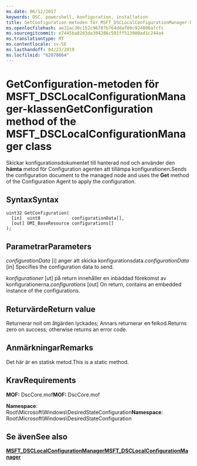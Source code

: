```yaml
---
ms.date: 06/12/2017
keywords: DSC, powershell, konfiguration, installation
title: GetConfiguration-metoden för MSFT_DSCLocalConfigurationManager-klassen
ms.openlocfilehash: ae31ac30c152c96707b764ddaf00c924806afcfc
ms.sourcegitcommit: e7445ba8203da304286c591ff513900ad1c244a4
ms.translationtype: MT
ms.contentlocale: sv-SE
ms.lasthandoff: 04/23/2019
ms.locfileid: "62078664"
---
```

# <a name="getconfiguration-method-of-the-msftdsclocalconfigurationmanager-class"></a><span data-ttu-id="a9ec9-103">GetConfiguration-metoden för MSFT_DSCLocalConfigurationManager-klassen</span><span class="sxs-lookup"><span data-stu-id="a9ec9-103">GetConfiguration method of the MSFT_DSCLocalConfigurationManager class</span></span>

<span data-ttu-id="a9ec9-104">Skickar konfigurationsdokumentet till hanterad nod och använder den **hämta** metod för Configuration agenten att tillämpa konfigurationen.</span><span class="sxs-lookup"><span data-stu-id="a9ec9-104">Sends the configuration document to the managed node and uses the **Get** method of the Configuration Agent to apply the configuration.</span></span>

## <a name="syntax"></a><span data-ttu-id="a9ec9-105">Syntax</span><span class="sxs-lookup"><span data-stu-id="a9ec9-105">Syntax</span></span>

```mof
uint32 GetConfiguration(
  [in]  uint8            configurationData[],
  [out] OMI_BaseResource configurations[]
);
```

## <a name="parameters"></a><span data-ttu-id="a9ec9-106">Parametrar</span><span class="sxs-lookup"><span data-stu-id="a9ec9-106">Parameters</span></span>

<span data-ttu-id="a9ec9-107">*configurationData* \[i\] anger att skicka konfigurationsdata.</span><span class="sxs-lookup"><span data-stu-id="a9ec9-107">*configurationData* \[in\] Specifies the configuration data to send.</span></span>

<span data-ttu-id="a9ec9-108">*konfigurationer* \[ut\] på return innehåller en inbäddad förekomst av konfigurationerna.</span><span class="sxs-lookup"><span data-stu-id="a9ec9-108">*configurations* \[out\] On return, contains an embedded instance of the configurations.</span></span>

## <a name="return-value"></a><span data-ttu-id="a9ec9-109">Returvärde</span><span class="sxs-lookup"><span data-stu-id="a9ec9-109">Return value</span></span>

<span data-ttu-id="a9ec9-110">Returnerar noll om åtgärden lyckades; Annars returnerar en felkod.</span><span class="sxs-lookup"><span data-stu-id="a9ec9-110">Returns zero on success; otherwise returns an error code.</span></span>

## <a name="remarks"></a><span data-ttu-id="a9ec9-111">Anmärkningar</span><span class="sxs-lookup"><span data-stu-id="a9ec9-111">Remarks</span></span>

<span data-ttu-id="a9ec9-112">Det här är en statisk metod.</span><span class="sxs-lookup"><span data-stu-id="a9ec9-112">This is a static method.</span></span>

## <a name="requirements"></a><span data-ttu-id="a9ec9-113">Krav</span><span class="sxs-lookup"><span data-stu-id="a9ec9-113">Requirements</span></span>

<span data-ttu-id="a9ec9-114">**MOF:** DscCore.mof</span><span class="sxs-lookup"><span data-stu-id="a9ec9-114">**MOF:** DscCore.mof</span></span>

<span data-ttu-id="a9ec9-115">**Namespace**: Root\Microsoft\Windows\DesiredStateConfiguration</span><span class="sxs-lookup"><span data-stu-id="a9ec9-115">**Namespace**: Root\Microsoft\Windows\DesiredStateConfiguration</span></span>

## <a name="see-also"></a><span data-ttu-id="a9ec9-116">Se även</span><span class="sxs-lookup"><span data-stu-id="a9ec9-116">See also</span></span>

[<span data-ttu-id="a9ec9-117">**MSFT_DSCLocalConfigurationManager**</span><span class="sxs-lookup"><span data-stu-id="a9ec9-117">**MSFT_DSCLocalConfigurationManager**</span></span>](msft-dsclocalconfigurationmanager.md)